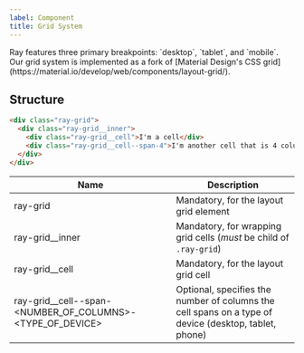 ```yaml
---
label: Component
title: Grid System
---
```


<page-intro>
Ray features three primary breakpoints: `desktop`, `tablet`, and `mobile`. Our grid system is implemented as a fork of [Material Design's CSS grid](https://material.io/develop/web/components/layout-grid/). 
</page-intro>

<grid-documentation></grid-documentation>

## Structure

```html
<div class="ray-grid">
  <div class="ray-grid__inner">
    <div class="ray-grid__cell">I'm a cell</div>
    <div class="ray-grid__cell--span-4">I'm another cell that is 4 columns</div>
  </div>
</div>
```

| Name                                                        | Description                                                                                           |
| ----------------------------------------------------------- | ----------------------------------------------------------------------------------------------------- |
| ray-grid                                                    | Mandatory, for the layout grid element                                                                |
| ray-grid\_\_inner                                           | Mandatory, for wrapping grid cells (_must_ be child of `.ray-grid`)                                   |
| ray-grid\_\_cell                                            | Mandatory, for the layout grid cell                                                                   |
| ray-grid\_\_cell--span-<NUMBER_OF_COLUMNS>-<TYPE_OF_DEVICE> | Optional, specifies the number of columns the cell spans on a type of device (desktop, tablet, phone) |
